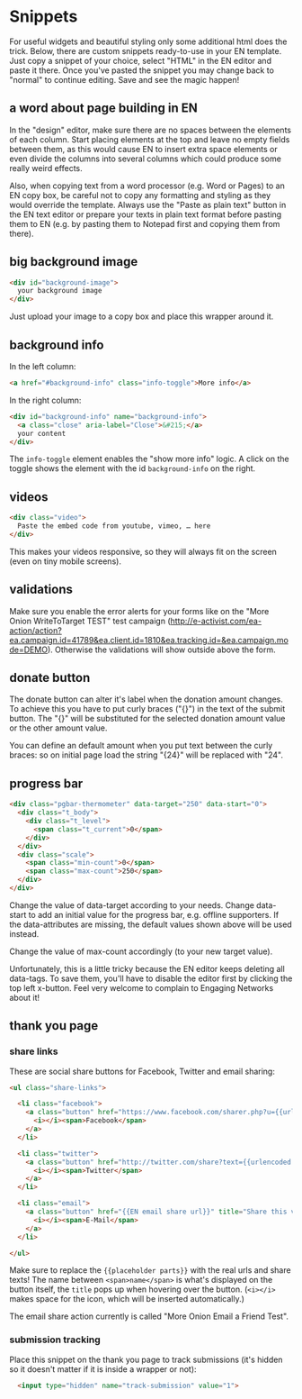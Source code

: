 # Snippets

For useful widgets and beautiful styling only some additional html does the trick. Below, there are custom snippets ready-to-use in your EN template. Just copy a snippet of your choice, select "HTML" in the EN editor and paste it there. Once you've pasted the snippet you may change back to "normal" to continue editing. Save and see the magic happen!

## a word about page building in EN

In the "design" editor, make sure there are no spaces between the elements of each column. Start placing elements at the top and leave no empty fields between them, as this would cause EN to insert extra space elements or even divide the columns into several columns which could produce some really weird effects.

Also, when copying text from a word processor (e.g. Word or Pages) to an EN copy box, be careful not to copy any formatting and styling as they would override the template. Always use the "Paste as plain text" button in the EN text editor or prepare your texts in plain text format before pasting them to EN (e.g. by pasting them to Notepad first and copying them from there).


## big background image

```html
<div id="background-image">
  your background image
</div>
```

Just upload your image to a copy box and place this wrapper around it.

## background info

In the left column:

```html
<a href="#background-info" class="info-toggle">More info</a>
```

In the right column:

```html
<div id="background-info" name="background-info">
  <a class="close" aria-label="Close">&#215;</a>
  your content
</div>
```

The `info-toggle` element enables the "show more info" logic. A click on the toggle shows the element with the id `background-info` on the right.

## videos

```html
<div class="video">
  Paste the embed code from youtube, vimeo, … here
</div>
```

This makes your videos responsive, so they will always fit on the screen (even on tiny mobile screens).

## validations

Make sure you enable the error alerts for your forms like on the "More Onion WriteToTarget TEST" test campaign (http://e-activist.com/ea-action/action?ea.campaign.id=41789&ea.client.id=1810&ea.tracking.id=&ea.campaign.mode=DEMO). Otherwise the validations will show outside above the form.

## donate button

The donate button can alter it's label when the donation amount changes. To achieve this you have to put curly braces ("{}") in the text of the submit button. The "{}" will be substituted for the selected donation amount value or the other amount value.

You can define an default amount when you put text between the curly braces: so on initial page load the string "{24}" will be replaced with "24".

## progress bar

```html
<div class="pgbar-thermometer" data-target="250" data-start="0">
  <div class="t_body">
    <div class="t_level">
      <span class="t_current">0</span>
    </div>
  </div>
  <div class="scale">
    <span class="min-count">0</span>
    <span class="max-count">250</span>
  </div>
</div>
```

Change the value of data-target according to your needs. Change data-start to add an initial value for the progress bar, e.g. offline supporters. If the data-attributes are missing, the default values shown above will be used instead.

Change the value of max-count accordingly (to your new target value).

Unfortunately, this is a little tricky because the EN editor keeps deleting all data-tags. To save them, you'll have to disable the editor first by clicking the top left x-button. Feel very welcome to complain to Engaging Networks about it!

## thank you page

### share links

These are social share buttons for Facebook, Twitter and email sharing:

```html
<ul class="share-links">

  <li class="facebook">
    <a class="button" href="https://www.facebook.com/sharer.php?u={{urlencoded url}}" title="Share this via Facebook!" target="_blank" data-share="facebook">
      <i></i><span>Facebook</span>
    </a>
  </li>

  <li class="twitter">
    <a class="button" href="http://twitter.com/share?text={{urlencoded share text}}&amp;url={{urlencoded url}}" title="Share this via Twitter!" target="_blank" data-share="twitter">
      <i></i><span>Twitter</span>
    </a>
  </li>

  <li class="email">
    <a class="button" href="{{EN email share url}}" title="Share this via E-Mail!" target="_blank" data-share="email">
      <i></i><span>E-Mail</span>
    </a>
  </li>

</ul>
```

Make sure to replace the `{{placeholder parts}}` with the real urls and share texts! The name between `<span>name</span>` is what's displayed on the button itself, the `title` pops up when hovering over the button. (`<i></i>` makes space for the icon, which will be inserted automatically.)

The email share action currently is called "More Onion Email a Friend Test".

### submission tracking

Place this snippet on the thank you page to track submissions (it's hidden so it doesn't matter if it is inside a wrapper or not):

```html
  <input type="hidden" name="track-submission" value="1">
```
